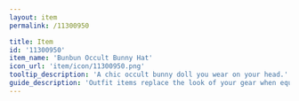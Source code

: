 ```yaml
---
layout: item
permalink: /11300950

title: Item
id: '11300950'
item_name: 'Bunbun Occult Bunny Hat'
icon_url: 'item/icon/11300950.png'
tooltip_description: 'A chic occult bunny doll you wear on your head.'
guide_description: 'Outfit items replace the look of your gear when equipped.'
---
```


